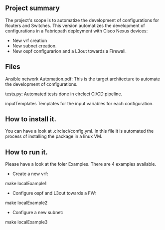## Project summary

The project's scope is to automatize the development of configurations for Routers and Switches.
This version automatizes the development of configurations in a Fabricpath deployment with Cisco Nexus devices:

* New vrf creation
* New subnet creation.
* New ospf configurarion and a L3out towards a Firewall.

## Files

Ansible network Automation.pdf:
This is the target architecture to automate the development of configurations.

tests.py:
Automated tests done in circleci CI/CD pipeline.

inputTemplates
Templates for the input variables for each configuration.


## How to install it.

You can have a look at .circleci/config.yml. In this file it is automated the process of installing the package in a linux VM.

## How to run it.

Please have a look at the foler Examples. There are 4 examples available.

* Create a new vrf:

make localExample1

* Configure ospf and L3out towards a FW:

make localExample2

* Configure a new subnet:

make localExample3



